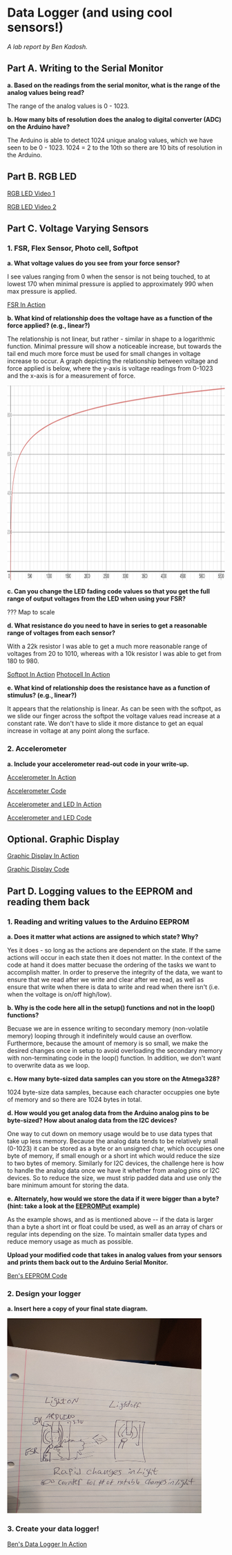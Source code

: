 # Data Logger (and using cool sensors!)

*A lab report by Ben Kadosh.*

## Part A.  Writing to the Serial Monitor
 
**a. Based on the readings from the serial monitor, what is the range of the analog values being read?**

The range of the analog values is 0 - 1023.
 
**b. How many bits of resolution does the analog to digital converter (ADC) on the Arduino have?**

The Arduino is able to detect 1024 unique analog values, which we have seen to be 0 - 1023. 1024 = 2 to the 10th so there are 10 bits of resolution in the Arduino.

## Part B. RGB LED

[RGB LED Video 1](https://www.youtube.com/watch?v=lV5BGbujLcM)

[RGB LED Video 2](https://www.youtube.com/watch?v=KqohEhZTQzo)

## Part C. Voltage Varying Sensors 
 
### 1. FSR, Flex Sensor, Photo cell, Softpot

**a. What voltage values do you see from your force sensor?**

I see values ranging from 0 when the sensor is not being touched, to at lowest 170 when minimal pressure is applied to approximately 990 when max pressure is applied.

[FSR In Action](https://www.youtube.com/watch?v=rEosS_QsETw&feature=youtu.be)

**b. What kind of relationship does the voltage have as a function of the force applied? (e.g., linear?)**

The relationship is not linear, but rather - similar in shape to a logarithmic function. Minimal pressure will show a noticeable increase, but towards the tail end much more force must be used for small changes in voltage increase to occur. A graph depicting the relationship between voltage and force applied is below, where the y-axis is voltage readings from 0-1023 and the x-axis is for a measurement of force. 

<img src="https://github.com/BenKadosh1/IDD-Fa19-Lab3/blob/master/Voltage%20vs%20Pressure.PNG" width=800 height=450>


**c. Can you change the LED fading code values so that you get the full range of output voltages from the LED when using your FSR?**

??? Map to scale

**d. What resistance do you need to have in series to get a reasonable range of voltages from each sensor?**

With a 22k resistor I was able to get a much more reasonable range of voltages from 20 to 1010, whereas with a 10k resistor I was able to get from 180 to 980. 

[Softpot In Action](https://www.youtube.com/watch?v=zEQxVH3rcrE&feature=youtu.be)
[Photocell In Action](https://www.youtube.com/watch?v=H-Ps3cTD7cU&feature=youtu.be)

**e. What kind of relationship does the resistance have as a function of stimulus? (e.g., linear?)**

It appears that the relationship is linear. As can be seen with the softpot, as we slide our finger across the softpot the voltage values read increase at a constant rate. We don't have to slide it more distance to get an equal increase in voltage at any point along the surface.

### 2. Accelerometer
 
**a. Include your accelerometer read-out code in your write-up.**

[Accelerometer In Action](https://www.youtube.com/watch?v=2Tfdy9NBqa8&feature=youtu.be)

[Accelerometer Code](https://github.com/BenKadosh1/IDD-Fa19-Lab3/blob/master/acceldemo_with_LCD.ino)



[Accelerometer and LED In Action](https://www.youtube.com/watch?v=Y-yxF2pNad8&feature=youtu.be)

[Accelerometer and LED Code](https://github.com/BenKadosh1/IDD-Fa19-Lab3/blob/master/acceldemo_with_LCD_and_LED.ino)

## Optional. Graphic Display

[Graphic Display In Action](https://www.youtube.com/watch?v=u4Ng7VHn6uI&feature=youtu.be)

[Graphic Display Code](https://github.com/BenKadosh1/IDD-Fa19-Lab3/blob/master/Part_E_Code.ino)

## Part D. Logging values to the EEPROM and reading them back
 
### 1. Reading and writing values to the Arduino EEPROM

**a. Does it matter what actions are assigned to which state? Why?**

Yes it does - so long as the actions are dependent on the state. If the same actions will occur in each state then it does not matter. In the context of the code at hand it does matter becuase the ordering of the tasks we want to accomplish matter. In order to preserve the integrity of the data, we want to ensure that we read after we write and clear after we read, as well as ensure that write when there is data to write and read when there isn't (i.e. when the voltage is on/off high/low).

**b. Why is the code here all in the setup() functions and not in the loop() functions?**

Becuase we are in essence writing to secondary memory (non-volatile memory) looping through it indefinitely would cause an overflow. Furthermore, because the amount of memory is so small, we make the desired changes once in setup to avoid overloading the secondary memory with non-terminating code in the loop() function. In addition, we don't want to overwrite data as we loop. 

**c. How many byte-sized data samples can you store on the Atmega328?**

1024 byte-size data samples, because each character occuppies one byte of memory and so there are 1024 bytes in total. 

**d. How would you get analog data from the Arduino analog pins to be byte-sized? How about analog data from the I2C devices?**

One way to cut down on memory usage would be to use data types that take up less memory. Because the analog data tends to be relatively small (0-1023) it can be stored as a byte or an unsigned char, which occupies one byte of memory, if small enough or a short int which would reduce the size to two bytes of memory. Similarly for I2C devices, the challenge here is how to handle the analog data once we have it whether from analog pins or I2C devices. So to reduce the size, we must strip padded data and use only the bare minimum amount for storing the data.

**e. Alternately, how would we store the data if it were bigger than a byte? (hint: take a look at the [EEPROMPut](https://www.arduino.cc/en/Reference/EEPROMPut) example)**

As the example shows, and as is mentioned above -- if the data is larger than a byte a short int or float could be used, as well as an array of chars or regular ints depending on the size. To maintain smaller data types and reduce memory usage as much as possible. 

**Upload your modified code that takes in analog values from your sensors and prints them back out to the Arduino Serial Monitor.**

[Ben's EEPROM Code](https://github.com/BenKadosh1/IDD-Fa19-Lab3/blob/master/EEPROM_BK.ino)

### 2. Design your logger
 
**a. Insert here a copy of your final state diagram.**

<img src="https://github.com/BenKadosh1/IDD-Fa19-Lab3/blob/master/Final%20State%20Diagram.jpg" width=450 height=450>


### 3. Create your data logger!
 
[Ben's Data Logger In Action](https://www.youtube.com/watch?v=Y1YMkEicCK4&feature=youtu.be)
